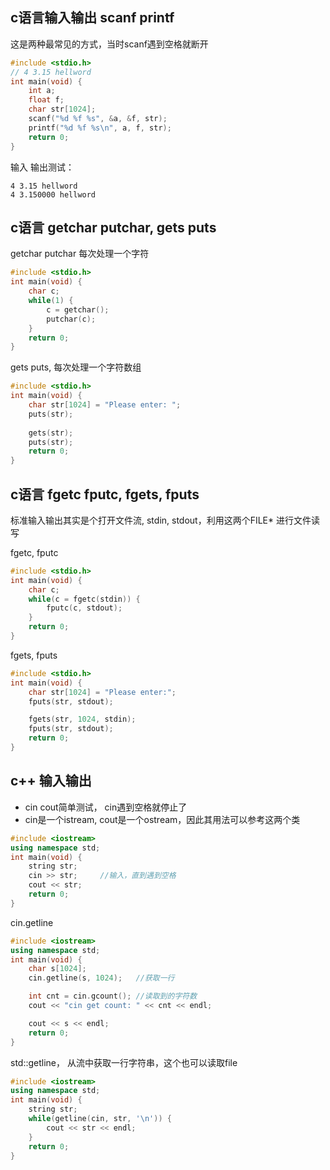 ## c语言输入输出 scanf printf

这是两种最常见的方式，当时scanf遇到空格就断开

```c
#include <stdio.h>
// 4 3.15 hellword
int main(void) {
    int a;
    float f;
    char str[1024];
    scanf("%d %f %s", &a, &f, str);
    printf("%d %f %s\n", a, f, str);
    return 0;
}
```

输入 输出测试：

```
4 3.15 hellword
4 3.150000 hellword
```

## c语言 getchar putchar, gets puts

getchar putchar 每次处理一个字符

```c
#include <stdio.h>
int main(void) {
    char c;
    while(1) {
        c = getchar();
        putchar(c);
    }
    return 0;
}
```

gets puts, 每次处理一个字符数组

```c
#include <stdio.h>
int main(void) {
    char str[1024] = "Please enter: ";
    puts(str);
    
    gets(str);
    puts(str);
    return 0;
}
```

## c语言 fgetc fputc, fgets, fputs

标准输入输出其实是个打开文件流, stdin, stdout，利用这两个FILE* 进行文件读写

fgetc, fputc

```c
#include <stdio.h>
int main(void) {
    char c;
    while(c = fgetc(stdin)) {
        fputc(c, stdout);
    }
    return 0;
}
```

fgets, fputs

```c
#include <stdio.h>
int main(void) {
    char str[1024] = "Please enter:";
    fputs(str, stdout);

    fgets(str, 1024, stdin);
    fputs(str, stdout);
    return 0;
}
```

## c++  输入输出

+ cin cout简单测试， cin遇到空格就停止了
+ cin是一个istream, cout是一个ostream，因此其用法可以参考这两个类

```C++
#include <iostream>
using namespace std;
int main(void) {
    string str; 
    cin >> str;     //输入，直到遇到空格
    cout << str;
    return 0;
}
```

cin.getline

```c++
#include <iostream>
using namespace std;
int main(void) {
    char s[1024];
    cin.getline(s, 1024);   //获取一行

    int cnt = cin.gcount(); //读取到的字符数
    cout << "cin get count: " << cnt << endl;

    cout << s << endl;
    return 0;
}
```

std::getline， 从流中获取一行字符串，这个也可以读取file

```c++
#include <iostream>
using namespace std;
int main(void) {
    string str;
    while(getline(cin, str, '\n')) {
        cout << str << endl;
    }
    return 0;
}
```





